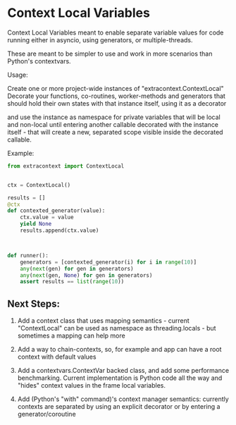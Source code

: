 Context Local Variables
==========================


Context Local Variables meant to enable
separate variable values for code running either
in asyncio, using generators, or multiple-threads.


These are meant to be simpler to use and work in more scenarios than
Python's contextvars.

Usage:

Create one or more project-wide instances of "extracontext.ContextLocal"
Decorate your functions, co-routines, worker-methods and generators
that should hold their own states with that instance itself, using it as a decorator

and use the instance as namespace for private variables that will be local
and non-local until entering another callable decorated
with the instance itself - that will create a new, separated scope
visible inside  the decorated callable.


Example:



```python
from extracontext import ContextLocal


ctx = ContextLocal()

results = []
@ctx
def contexted_generator(value):
    ctx.value = value
    yield None
    results.append(ctx.value)



def runner():
    generators = [contexted_generator(i) for i in range(10)]
    any(next(gen) for gen in generators)
    any(next(gen, None) for gen in generators)
    assert results == list(range(10))
```

Next Steps:
-----------
 1. Add a context class that uses mapping semantics -
current "ContextLocal" can be used as namespace
as threading.locals - but sometimes a mapping can help more


 1. Add a way to chain-contexts, so, for example
and app can have a root context with default values

 1. Add a contextvars.ContextVar backed class, and add some
 performance benchmarking. Current implementation is Python code
 all the way and "hides" context values in the frame local variables.

 1. Add (Python's "with" command)'s context manager semantics: currently
 contexts are separated by using an explicit decorator or by entering a
 generator/coroutine

